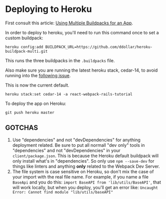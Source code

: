 # Deploying to Heroku

First consult this article: [Using Multiple Buildpacks for an App](https://devcenter.heroku.com/articles/using-multiple-buildpacks-for-an-app).

In order to deploy to heroku, you'll need to run this command once to set a custom
buildpack:

```
heroku config:add BUILDPACK_URL=https://github.com/ddollar/heroku-buildpack-multi.git
```

This runs the three buildpacks in the `.buildpacks` file.

Also make sure you are running the latest heroku stack, cedar-14, to avoid running
into the [following issue](https://github.com/sass/node-sass/issues/467#issuecomment-61729195).

This is now the current default.

```
heroku stack:set cedar-14 -a react-webpack-rails-tutorial
```

To deploy the app on Heroku:
```
git push heroku master
```


## GOTCHAS

1. Use "dependencies" and not "devDependencies" for anything deployment related. Be sure to put all normall "dev only" tools in "dependencies" and not "devDependencies" in your `client/package.json`. This is because the Heroku default buildpack will only install what's in "dependencies". So only use `npm --save-dev` for things like linters and anything **only** related to the Webpack Dev Server.
2. The file system is case sensitive on Heroku, so don't mix the case of your import with the real file name. For example, if you name a file `BaseApi` and you do this: `import BaseAPI from 'lib/utils/BaseAPI'`, that will work locally, but when you deploy, you'll get an error like: `Uncaught Error: Cannot find module "lib/utils/baseAPI"`
